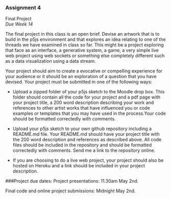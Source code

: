 ### Assignment 4  
Final Project  
*Due Week 14*  

The final project in this class is an open brief. Devise an artwork that is to build in the p5js environment and that explores an idea relating to one of the threads we have examined in class so far. This might be a project exploring that face as an interface, a generative system, a game, a very simple live web project using web sockets or something else completely different such as a data visualization using a data stream. 

Your project should aim to create a evocative or compelling experience for your audience or it should be an exploration of a question that you have devised. Your project must be submitted in one of the following ways:
- Upload a zipped folder of your p5js sketch to the Moodle drop box. This folder should contain all the code for your project and a pdf page with your project title, a 200 word description describing your work and references to other artist works that have influenced you or code examples or templates that you may have used in the process.Your code should be formatted correctedly with comments. 

- Upload your p5js sketch to your own github repository including a README.md file. Your README.md should have your project title with the 200 word description and references as described above. All code files should be included in the repository and should be formatted correctedly with comments. Send me a link to the repository online. 

- If you are choosing to do a live web project, your project should also be hosted on Heroku and a link should be included in your project description.


###Project due dates:
Project presentations: 11.30am May 2nd.

Final code and online project submissions: Midnight May 2nd. 

